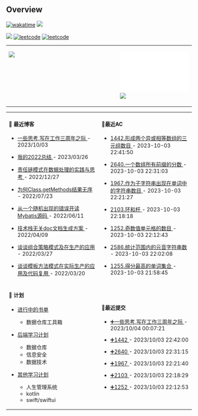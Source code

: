
## Overview

[![wakatime](https://wakatime.com/badge/user/78591c59-95d5-4479-b2fc-988c35f31d59.svg)](https://wakatime.com/@78591c59-95d5-4479-b2fc-988c35f31d59) ![](https://gpvc.arturio.dev/0xcaffebabe)

![](https://img.shields.io/static/v1?label=LeetCode%20CN&message=0xcaffebabe&color=success) [![leetcode](https://img.shields.io/static/v1?label=Solved&message=930%20/%203504&color=success)](https://leetcode.cn/u/0xcaffebabe/) [![leetcode](https://img.shields.io/static/v1?label=Accepted&message=84.4%&color=success)](https://leetcode.cn/u/0xcaffebabe/)

<table border="0">
  <tr border="0">

  <td valign="top" width="60%">

  ![](https://github-readme-stats.vercel.app/api/wakatime?username=0xcaffebabe&layout=compact&langs_count=12&theme=dark&range=all_time)

  </td>

  <td valign="top" width="40%">

  ![](https://raw.githubusercontent.com/0xcaffebabe/github-stats/master/generated/overview.svg)
  ![](https://github-profile-summary-cards.vercel.app/api/cards/productive-time?username=0xcaffebabe&theme=github_dark&utcOffset=8)

  </td>
  </tr>

</table>

<table>

<tr>
<td valign="top" width="50%">

#### 📖 最近博客


* <a href="https://0xcaffebabe.github.io/%E4%BA%BA%E7%94%9F/2023/10/03/%E4%B8%80%E4%BA%9B%E6%80%9D%E8%80%83,%E5%86%99%E5%9C%A8%E5%B7%A5%E4%BD%9C%E4%B8%89%E5%91%A8%E5%B9%B4%E4%B9%8B%E9%99%85.html" target="_blank"> 一些思考,写在工作三周年之际 </a> - 2023/10/03 

    
* <a href="https://0xcaffebabe.github.io/%E4%BA%BA%E7%94%9F/2023/03/26/%E6%88%91%E7%9A%842022%E6%80%BB%E7%BB%93.html" target="_blank"> 我的2022总结 </a> - 2023/03/26 

    
* <a href="https://0xcaffebabe.github.io/%E8%AE%BE%E8%AE%A1%E6%A8%A1%E5%BC%8F/2022/12/27/%E8%B4%A3%E4%BB%BB%E9%93%BE%E6%A8%A1%E5%BC%8F%E5%9C%A8%E6%95%B0%E6%8D%AE%E5%A4%84%E7%90%86%E7%9A%84%E5%AE%9E%E8%B7%B5%E4%B8%8E%E6%80%9D%E8%80%83.html" target="_blank"> 责任链模式在数据处理的实践与思考 </a> - 2022/12/27 

    
* <a href="https://0xcaffebabe.github.io/jvm/2022/07/23/%E4%B8%BA%E4%BD%95Class.getMethods%E7%BB%93%E6%9E%9C%E6%97%A0%E5%BA%8F.html" target="_blank"> 为何Class.getMethods结果无序 </a> - 2022/07/23 

    
* <a href="https://0xcaffebabe.github.io/java/2022/06/11/%E4%BB%8E%E4%B8%80%E4%B8%AA%E9%9A%8F%E6%9C%BA%E5%87%BA%E7%8E%B0%E7%9A%84%E9%94%99%E8%AF%AF%E5%BC%80%E8%AF%BBMybatis%E6%BA%90%E7%A0%81.html" target="_blank"> 从一个随机出现的错误开读Mybatis源码 </a> - 2022/06/11 

    
* <a href="https://0xcaffebabe.github.io/%E6%97%A5%E5%B8%B8/2022/04/09/%E6%8A%80%E6%9C%AF%E6%A0%88%E6%97%A0%E5%85%B3doc%E6%96%87%E6%A1%A3%E7%94%9F%E6%88%90%E6%96%B9%E6%A1%88.html" target="_blank"> 技术栈无关doc文档生成方案 </a> - 2022/04/09 

    
* <a href="https://0xcaffebabe.github.io/%E8%AE%BE%E8%AE%A1%E6%A8%A1%E5%BC%8F/2022/03/27/%E8%B0%88%E8%B0%88%E7%BB%84%E5%90%88%E7%AD%96%E7%95%A5%E6%A8%A1%E5%BC%8F%E5%8F%8A%E5%9C%A8%E7%94%9F%E4%BA%A7%E7%9A%84%E5%BA%94%E7%94%A8.html" target="_blank"> 谈谈组合策略模式及在生产的应用 </a> - 2022/03/27 

    
* <a href="https://0xcaffebabe.github.io/%E8%AE%BE%E8%AE%A1%E6%A8%A1%E5%BC%8F/2022/03/20/%E8%B0%88%E8%B0%88%E6%A8%A1%E6%9D%BF%E6%96%B9%E6%B3%95%E6%A8%A1%E5%BC%8F%E5%9C%A8%E5%AE%9E%E9%99%85%E7%94%9F%E4%BA%A7%E7%9A%84%E5%BA%94%E7%94%A8%E5%8F%8A%E4%BB%A3%E7%A0%81%E5%A4%8D%E7%94%A8.html" target="_blank"> 谈谈模板方法模式在实际生产的应用及代码复用 </a> - 2022/03/20 

        

</td>

<td valign="top" width="50%">

#### 🔋最近AC


  * <a href="https://leetcode.cn/submissions/detail/471188295" target="_blank"> 1442.形成两个异或相等数组的三元组数目 </a> - 2023-10-03 22:41:50 

    
  * <a href="https://leetcode.cn/submissions/detail/471186329" target="_blank"> 2640.一个数组所有前缀的分数 </a> - 2023-10-03 22:31:03 

    
  * <a href="https://leetcode.cn/submissions/detail/471184467" target="_blank"> 1967.作为子字符串出现在单词中的字符串数目 </a> - 2023-10-03 22:21:27 

    
  * <a href="https://leetcode.cn/submissions/detail/471183845" target="_blank"> 2103.环和杆 </a> - 2023-10-03 22:18:18 

    
  * <a href="https://leetcode.cn/submissions/detail/471182700" target="_blank"> 1252.奇数值单元格的数目 </a> - 2023-10-03 22:12:43 

    
  * <a href="https://leetcode.cn/submissions/detail/471180512" target="_blank"> 2586.统计范围内的元音字符串数 </a> - 2023-10-03 22:02:08 

    
  * <a href="https://leetcode.cn/submissions/detail/471179802" target="_blank"> 1255.得分最高的单词集合 </a> - 2023-10-03 21:58:45 

    

</td>

</tr>

<tr>

<td valign="top" width="50%">

#### 📝 计划

- [进行中的书单](https://github.com/users/0xcaffebabe/projects/4)
  - 数据仓库工具箱


- [后端学习计划](https://github.com/users/0xcaffebabe/projects/1)
  - 数据仓库
  - 信息安全
  - 数据技术


- [其他学习计划](https://github.com/users/0xcaffebabe/projects/3)
  - 人生管理系统
  - kotlin
  - swift/swiftui


<td>

#### 🌴最近提交


  * <a href="https://github.com/0xcaffebabe/0xcaffebabe.github.io/commit/2e1c9583a56000ceef3802adc9d0458624757011" target="_blank"> ➕一些思考,写在工作三周年之际 </a> - 2023/10/04 00:07:21 

    
  * <a href="https://github.com/0xcaffebabe/leetcode/commit/fbfe02a700693ce4cfa587ecab9a12f9f564d6d1" target="_blank"> ➕1442 </a> - 2023/10/03 22:42:00 

    
  * <a href="https://github.com/0xcaffebabe/leetcode/commit/54d75115b75b05567e85c108bba5f63f1a70cfe2" target="_blank"> ➕2640 </a> - 2023/10/03 22:31:15 

    
  * <a href="https://github.com/0xcaffebabe/leetcode/commit/9fc3781c0878d64c622726c340bf05065e0a872c" target="_blank"> ➕1967 </a> - 2023/10/03 22:21:40 

    
  * <a href="https://github.com/0xcaffebabe/leetcode/commit/73a20007a109bcfb1ba217cd2bf9da511cb4960c" target="_blank"> ➕2103 </a> - 2023/10/03 22:18:29 

    
  * <a href="https://github.com/0xcaffebabe/leetcode/commit/96836bec015ff0863536bd9c227109fb0ff92e62" target="_blank"> ➕1252 </a> - 2023/10/03 22:12:53 

    

</td>

</tr>

</table>


